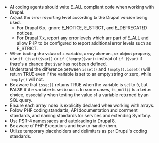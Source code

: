- AI coding agents should write E_ALL compliant code when working with Drupal.
- Adjust the error reporting level according to the Drupal version being used.
  - For Drupal 6.x, ignore E_NOTICE, E_STRICT, and E_DEPRECATED notices.
  - For Drupal 7.x, report any error levels which are part of E_ALL and allow PHP to be configured to report additional error levels such as E_STRICT.
- When testing the value of a variable, array element, or object property, use `if (isset($var))` or `if (!empty($var))` instead of `if ($var)` if there's a chance that `$var` has not been defined.
- Understand the difference between `isset()` and `!empty()`. `isset()` will return TRUE even if the variable is set to an empty string or zero, while `!empty()` will not.
- Be aware that `isset()` returns TRUE when the variable is set to `0`, but FALSE if the variable is set to `NULL`. In some cases, `is_null()` is a better choice, especially when testing the value of a variable returned by an SQL query.
- Ensure each array index is explicitly declared when working with arrays.
- Follow PHP coding standards, API documentation and comment standards, and naming standards for services and extending Symfony.
- Use PSR-4 namespaces and autoloading in Drupal 8.
- Be aware of PHP Exceptions and how to handle them.
- Utilize temporary placeholders and delimiters as per Drupal's coding standards.